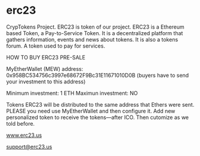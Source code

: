 # erc23

CrypTokens Project. ERC23 is token of our project. ERC23 is a Ethereum based Token, a Pay-to-Service Token. It is a decentralized platform that gathers information, events and news about tokens. It is also a tokens forum. A token used to pay for services.

HOW TO BUY ERC23 PRE-SALE

MyEtherWallet (MEW) address: 0x958BC534756c3997e68672F9Bc31E11671010D0B (buyers have to send your investment to this address)

Minimum investment: 1 ETH Maximun investment: NO

Tokens ERC23 will be distributed to the same address that Ethers were sent. PLEASE you need use MyEtherWallet and then configure it. Add new personalized token to receive the tokens—after ICO. Then cutomize as we told before.

www.erc23.us

support@erc23.us
